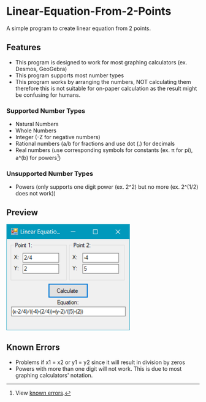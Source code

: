 # Linear-Equation-From-2-Points
A simple program to create linear equation from 2 points.
## Features
- This program is designed to work for most graphing calculators (ex. Desmos, GeoGebra)
- This program supports most number types
- This program works by arranging the numbers, NOT calculating them therefore this is not suitable for on-paper calculation as the result might be confusing for humans.
### Supported Number Types
- Natural Numbers
- Whole Numbers
- Integer (-Z for negative numbers)
- Rational numbers (a/b for fractions and use dot (.) for decimals
- Real numbers (use corresponding symbols for constants (ex. π for pi), a^(b) for powers[^1])

[^1]: View [known errors](https://github.com/hisazakura/Linear-Equation-From-2-Points/blob/master/README.md#known-errors).
### Unsupported Number Types
- Powers (only supports one digit power (ex. 2^2) but no more (ex. 2^(1/2) does not work))
## Preview
![alt text](https://github.com/hisazakura/Linear-Equation-From-2-Points/blob/master/Line%20From%20Two%20Points/preview.png?raw=true)
## Known Errors
- Problems if x1 = x2 or y1 = y2 since it will result in division by zeros
- Powers with more than one digit will not work. This is due to most graphing calculators' notation.
